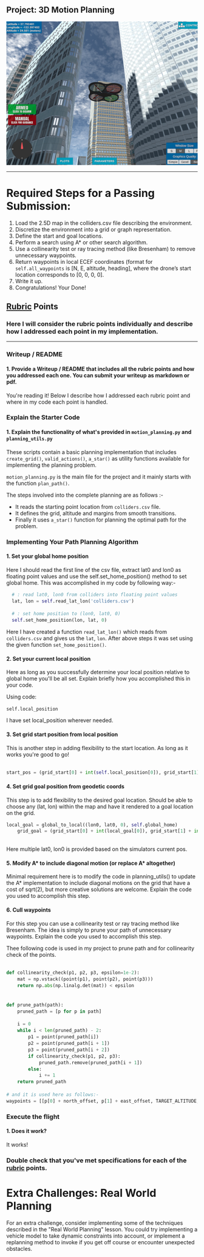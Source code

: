 ## Project: 3D Motion Planning
![Quad Image](./misc/enroute.png)

---


# Required Steps for a Passing Submission:
1. Load the 2.5D map in the colliders.csv file describing the environment.
2. Discretize the environment into a grid or graph representation.
3. Define the start and goal locations.
4. Perform a search using A* or other search algorithm.
5. Use a collinearity test or ray tracing method (like Bresenham) to remove unnecessary waypoints.
6. Return waypoints in local ECEF coordinates (format for `self.all_waypoints` is [N, E, altitude, heading], where the drone’s start location corresponds to [0, 0, 0, 0].
7. Write it up.
8. Congratulations!  Your Done!

## [Rubric](https://review.udacity.com/#!/rubrics/1534/view) Points
### Here I will consider the rubric points individually and describe how I addressed each point in my implementation.  

---
### Writeup / README

#### 1. Provide a Writeup / README that includes all the rubric points and how you addressed each one.  You can submit your writeup as markdown or pdf.  

You're reading it! Below I describe how I addressed each rubric point and where in my code each point is handled.

### Explain the Starter Code

#### 1. Explain the functionality of what's provided in `motion_planning.py` and `planning_utils.py`
These scripts contain a basic planning implementation that includes `create_grid()`, `valid_actions()`, `a_star()` as utility functions available for implementing the planning problem. 

`motion_planning.py` is the main file for the project and it mainly starts with the function `plan_path()`.

The steps involved into the complete planning are as follows :-

* It reads the starting point location from `colliders.csv` file.
* It defines the grid, altitude and margins from smooth transitions.
* Finally it uses `a_star()` function for planning the optimal path for the problem.



### Implementing Your Path Planning Algorithm

#### 1. Set your global home position
Here I should read the first line of the csv file, extract lat0 and lon0 as floating point values and use the self.set_home_position() method to set global home. This was accomplished in my code by following way:-

```python
  # : read lat0, lon0 from colliders into floating point values
  lat, lon = self.read_lat_lon('colliders.csv')

  # : set home position to (lon0, lat0, 0)
  self.set_home_position(lon, lat, 0)


```
Here I have created a function `read_lat_lon()` which reads from `colliders.csv` and gives us the `lat`, `lon`.
After above steps it was set using the given function `set_home_position()`.


#### 2. Set your current local position
Here as long as you successfully determine your local position relative to global home you'll be all set. Explain briefly how you accomplished this in your code.

Using code:

`self.local_position`

I have set local_position wherever needed.




#### 3. Set grid start position from local position
This is another step in adding flexibility to the start location. As long as it works you're good to go!

```python     

start_pos = (grid_start[0] + int(self.local_position[0]), grid_start[1] + int(self.local_position[1]))

```

#### 4. Set grid goal position from geodetic coords
This step is to add flexibility to the desired goal location. Should be able to choose any (lat, lon) within the map and have it rendered to a goal location on the grid.

```python
local_goal = global_to_local((lon0, lat0, 0), self.global_home)
    grid_goal = (grid_start[0] + int(local_goal[0]), grid_start[1] + int(local_goal[1]))
    
```    


Here multiple lat0, lon0 is provided based on the simulators current pos.

#### 5. Modify A* to include diagonal motion (or replace A* altogether)
Minimal requirement here is to modify the code in planning_utils() to update the A* implementation to include diagonal motions on the grid that have a cost of sqrt(2), but more creative solutions are welcome. Explain the code you used to accomplish this step.

#### 6. Cull waypoints 
For this step you can use a collinearity test or ray tracing method like Bresenham. The idea is simply to prune your path of unnecessary waypoints. Explain the code you used to accomplish this step.


Thee following code is used in my project to prune path and for collinearity check of the points.

```python

def collinearity_check(p1, p2, p3, epsilon=1e-2):
    mat = np.vstack((point(p1), point(p2), point(p3)))
    return np.abs(np.linalg.det(mat)) < epsilon


def prune_path(path):
    pruned_path = [p for p in path]

    i = 0
    while i < len(pruned_path) - 2:
        p1 = point(pruned_path[i])
        p2 = point(pruned_path[i + 1])
        p3 = point(pruned_path[i + 2])
        if collinearity_check(p1, p2, p3):
            pruned_path.remove(pruned_path[i + 1])
        else:
            i += 1
    return pruned_path
    
# and it is used here as follows:-    
waypoints = [[p[0] + north_offset, p[1] + east_offset, TARGET_ALTITUDE, 0] for p in prune_path(path)]
```

### Execute the flight
#### 1. Does it work?
It works!

### Double check that you've met specifications for each of the [rubric](https://review.udacity.com/#!/rubrics/1534/view) points.
  
# Extra Challenges: Real World Planning

For an extra challenge, consider implementing some of the techniques described in the "Real World Planning" lesson. You could try implementing a vehicle model to take dynamic constraints into account, or implement a replanning method to invoke if you get off course or encounter unexpected obstacles.


